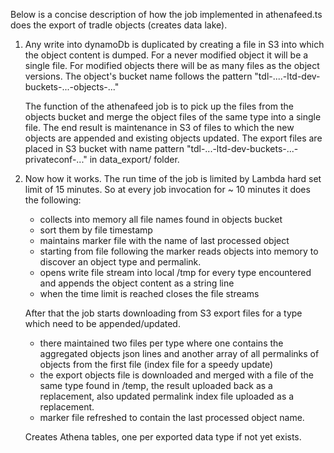 Below is a concise description of how the job implemented in athenafeed.ts
does the export of tradle objects (creates data lake).

1. Any write into dynamoDb is duplicated by creating a file in S3 into which the
   object content is dumped. For a never modified object it will be a single file.
   For modified objects there will be as many files as the object versions.
   The object's bucket name follows the pattern "tdl-....-ltd-dev-buckets-...-objects-..."
   
   The function of the athenafeed job is to pick up the files from the objects bucket and
   merge the object files of the same type into a single file.
   The end result is maintenance in S3 of files to which the new objects are appended
   and existing objects updated.
   The export files are placed in S3 bucket with name pattern
     "tdl-...-ltd-dev-buckets-...-privateconf-..." in data_export/ folder.    

2. Now how it works.
   The run time of the job is limited by Lambda hard set limit of 15 minutes.
   So at every job invocation for  ~ 10 minutes it does the following:
    - collects into memory all file names found in objects bucket
    - sort them by file timestamp
    - maintains marker file with the name of last processed object
    - starting from file following the marker reads objects into memory to discover
      an object type and permalink.
    - opens write file stream into local /tmp for every type encountered and appends
      the object content as a string line
    - when the time limit is reached closes the file streams

   After that the job starts downloading from S3 export files for a type which
    need to be appended/updated.
    - there maintained two files per type where
      one contains the aggregated objects json lines and
      another array of all permalinks of objects from the first file
   (index file for a speedy update)
    - the export objects file is downloaded and merged with a file
 of the same type found in /temp, the result uploaded back as a replacement,
      also updated permalink index file uploaded as a replacement.
    - marker file refreshed to contain the last processed object name.

   Creates Athena tables, one per exported data type if not yet exists.

